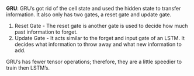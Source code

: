 **GRU**: GRU’s got rid of the cell state and used the hidden state to transfer information. It also only has two gates, a reset gate and update gate.
1) Reset Gate - The reset gate is another gate is used to decide how much past information to forget.
2) Update Gate - It acts similar to the forget and input gate of an LSTM. It decides what information to throw away and what new information to add.

GRU’s has fewer tensor operations; therefore, they are a little speedier to train then LSTM’s. 
